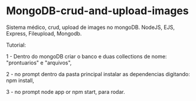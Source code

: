 # MongoDB-crud-and-upload-images
Sistema médico, crud, upload de images no mongoDB. NodeJS, EJS, Express, Fileupload, Mongodb.

Tutorial:

1 - Dentro do mongoDB criar o banco e duas collections de nome: "prontuarios" e "arquivos",

2 - no prompt dentro da pasta principal instalar as dependencias digitando: npm install,

3 - no prompt node app or npm start, para rodar.
